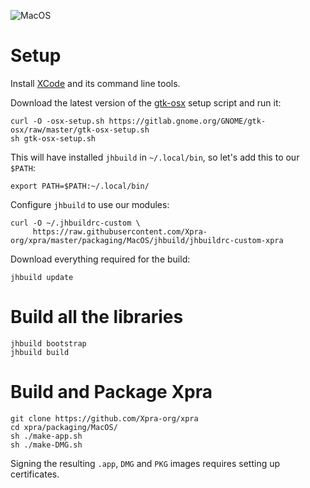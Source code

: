 ![MacOS](https://xpra.org/icons/osx.png)

# Setup
Install [XCode](https://developer.apple.com/xcode/) and its command line tools.

Download the latest version of the [gtk-osx](https://wiki.gnome.org/Projects/GTK/OSX/Building) setup script and run it:
```shell
curl -O -osx-setup.sh https://gitlab.gnome.org/GNOME/gtk-osx/raw/master/gtk-osx-setup.sh
sh gtk-osx-setup.sh
```
This will have installed `jhbuild` in `~/.local/bin`, so let's add this to our `$PATH`:
```shell
export PATH=$PATH:~/.local/bin/
```
Configure `jhbuild` to use our modules:
```shell
curl -O ~/.jhbuildrc-custom \
     https://raw.githubusercontent.com/Xpra-org/xpra/master/packaging/MacOS/jhbuild/jhbuildrc-custom-xpra
```
Download everything required for the build:
```shell
jhbuild update
```

# Build all the libraries
```shell
jhbuild bootstrap
jhbuild build
```

# Build and Package Xpra
```shell
git clone https://github.com/Xpra-org/xpra
cd xpra/packaging/MacOS/
sh ./make-app.sh
sh ./make-DMG.sh
```
Signing the resulting `.app`, `DMG` and `PKG` images requires setting up certificates.
